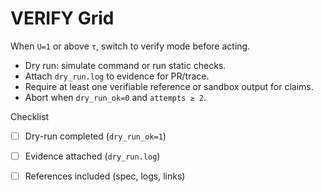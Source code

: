# VERIFY Grid

When `U=1` or above `τ`, switch to verify mode before acting.

- Dry run: simulate command or run static checks.
- Attach `dry_run.log` to evidence for PR/trace.
- Require at least one verifiable reference or sandbox output for claims.
- Abort when `dry_run_ok=0` and `attempts ≥ 2`.

Checklist
- [ ] Dry-run completed (`dry_run_ok=1`)
- [ ] Evidence attached (`dry_run.log`)
- [ ] References included (spec, logs, links)

